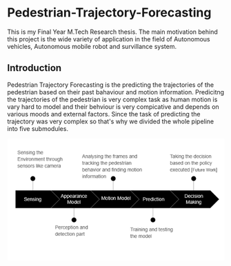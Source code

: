 # Pedestrian-Trajectory-Forecasting

This is my Final Year M.Tech Research thesis. The main motivation behind this project is the wide variety of application in the field of Autonomous vehicles, Autonomous mobile robot and survillance system. 

## Introduction
Pedestrian Trajectory Forecasting is the predicting the trajectories of the pedestrian based on their past bahaviour and motion information. Predicitng the trajectories of the pedestrian is very complex task as human motion is vary hard to model and their behviour is very compicative and depends on various moods and external factors. Since the task of predicting the trajectory was very complex so that's why we divided the whole pipeline into five submodules.

![alt text](https://raw.githubusercontent.com/BharatDadwaria/Pedestrian-Trajectory-Forecasting/main/general_pipeline.PNG)
